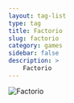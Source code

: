 ```yaml
---
layout: tag-list
type: tag
title: Factorio
slug: factorio
category: games
sidebar: false
description: >
    Factorio
---
```


![Factorio](https://assets.nintendo.com/image/upload/c_fill,w_1200/q_auto:best/f_auto/dpr_2.0/ncom/software/switch/70010000056818/c700b4cc22a81c2099335d83fe379e9cdc6afd190a9985f74ba8f7e589f4ffd2)
